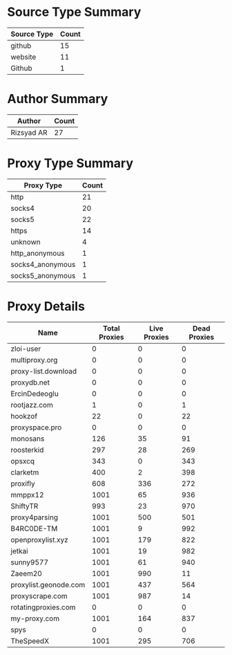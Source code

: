 # Source Type Summary

| Source Type | Count |
|-------------|-------|
| github | 15 |
| website | 11 |
| Github | 1 |


# Author Summary

| Author | Count |
|--------|-------|
| Rizsyad AR | 27 |


# Proxy Type Summary

| Proxy Type | Count |
|------------|-------|
| http | 21 |
| socks4 | 20 |
| socks5 | 22 |
| https | 14 |
| unknown | 4 |
| http_anonymous | 1 |
| socks4_anonymous | 1 |
| socks5_anonymous | 1 |


# Proxy Details

| Name | Total Proxies | Live Proxies | Dead Proxies |
|------|---------------|--------------|---------------|
| zloi-user | 0 | 0 | 0 |
| multiproxy.org | 0 | 0 | 0 |
| proxy-list.download | 0 | 0 | 0 |
| proxydb.net | 0 | 0 | 0 |
| ErcinDedeoglu | 0 | 0 | 0 |
| rootjazz.com | 1 | 0 | 1 |
| hookzof | 22 | 0 | 22 |
| proxyspace.pro | 0 | 0 | 0 |
| monosans | 126 | 35 | 91 |
| roosterkid | 297 | 28 | 269 |
| opsxcq | 343 | 0 | 343 |
| clarketm | 400 | 2 | 398 |
| proxifly | 608 | 336 | 272 |
| mmppx12 | 1001 | 65 | 936 |
| ShiftyTR | 993 | 23 | 970 |
| proxy4parsing | 1001 | 500 | 501 |
| B4RC0DE-TM | 1001 | 9 | 992 |
| openproxylist.xyz | 1001 | 179 | 822 |
| jetkai | 1001 | 19 | 982 |
| sunny9577 | 1001 | 61 | 940 |
| Zaeem20 | 1001 | 990 | 11 |
| proxylist.geonode.com | 1001 | 437 | 564 |
| proxyscrape.com | 1001 | 987 | 14 |
| rotatingproxies.com | 0 | 0 | 0 |
| my-proxy.com | 1001 | 164 | 837 |
| spys | 0 | 0 | 0 |
| TheSpeedX | 1001 | 295 | 706 |
